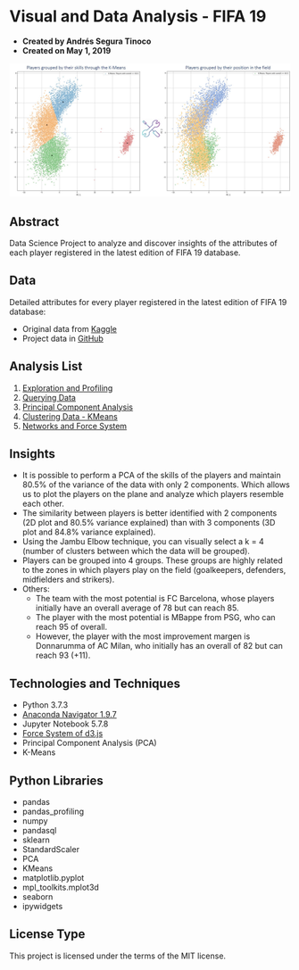 # Visual and Data Analysis - FIFA 19
- **Created by Andrés Segura Tinoco**
- **Created on May 1, 2019**

![PCA Results](https://raw.githubusercontent.com/ansegura7/DataScience_FIFA19Data/master/images/pca-results.jpg)

## Abstract
Data Science Project to analyze and discover insights of the attributes of each player registered in the latest edition of FIFA 19 database.

## Data
Detailed attributes for every player registered in the latest edition of FIFA 19 database:
- Original data from <a href="https://www.kaggle.com/karangadiya/fifa19" target="_blank" >Kaggle</a>
- Project data in <a href="https://github.com/ansegura7/DataScience_FIFA19Data/tree/master/data" target="_blank" >GitHub</a>

## Analysis List
1. <a href="https://ansegura7.github.io/DataScience_FIFA19Data/pages/InitialExploration.html" target="_blank" >Exploration and Profiling</a>
2. <a href="https://ansegura7.github.io/DataScience_FIFA19Data/pages/QueryingData.html" target="_blank" >Querying Data</a>
3. <a href="https://ansegura7.github.io/DataScience_FIFA19Data/pages/PrincipalComponentAnalysis.html" target="_blank" >Principal Component Analysis</a>
4. <a href="https://ansegura7.github.io/DataScience_FIFA19Data/pages/ClusteringData.html" target="_blank" >Clustering Data - KMeans</a>
5. <a href="https://ansegura7.github.io/DataScience_FIFA19Data/pages/ForceSystem.html" target="_blank" >Networks and Force System</a>

## Insights
- It is possible to perform a PCA of the skills of the players and maintain 80.5% of the variance of the data with only 2 components. Which allows us to plot the players on the plane and analyze which players resemble each other.
- The similarity between players is better identified with 2 components (2D plot and 80.5% variance explained) than with 3 components (3D plot and 84.8% variance explained).
- Using the Jambu Elbow technique, you can visually select a k = 4 (number of clusters between which the data will be grouped).
- Players can be grouped into 4 groups. These groups are highly related to the zones in which players play on the field (goalkeepers, defenders, midfielders and strikers).
- Others:
    - The team with the most potential is FC Barcelona, whose players initially have an overall average of 78 but can reach 85.
    - The player with the most potential is MBappe from PSG, who can reach 95 of overall.
    - However, the player with the most improvement margen is Donnarumma of AC Milan, who initially has an overall of 82 but can reach 93 (+11).

## Technologies and Techniques
- Python 3.7.3
- <a href="https://www.anaconda.com/distribution/" target="_blank" >Anaconda Navigator 1.9.7</a>
- Jupyter Notebook 5.7.8
- <a href="https://github.com/d3/d3-force/" target="_blank" >Force System of d3.js </a>
- Principal Component Analysis (PCA)
- K-Means

## Python Libraries
- pandas
- pandas_profiling
- numpy
- pandasql
- sklearn
- StandardScaler
- PCA
- KMeans
- matplotlib.pyplot
- mpl_toolkits.mplot3d
- seaborn
- ipywidgets

## License Type
This project is licensed under the terms of the MIT license.
